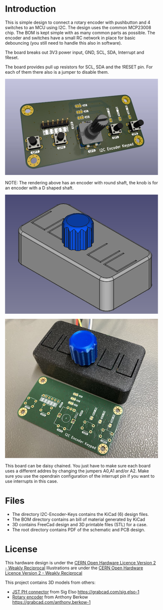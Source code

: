 <!--
  SPDX-FileCopyrightText: 2023 Jan Nieuwstad <jan.sources@nieuwstad.net>
  SPDX-License-Identifier: CERN-OHL-W-2.0
-->

# Introduction

This is simple design to connect a rotary encoder with pushbutton and 4 switches to an MCU using I2C. The design uses the common MCP23008 chip. The BOM is kept simple with as many common parts as possible. The encoder and switches have a small RC network in place for basic debouncing (you still need to handle this also in software).

The board breaks out 3V3 power input, GND, SCL, SDA, Interrupt and !Reset.

The board provides pull up resistors for SCL, SDA and the !RESET pin. For each of them there also is a jumper to disable them.

![alt Raytraced front of PCB with components](images/PCB%20render%20v1.jpg)

NOTE: The rendering above has an encoder with round shaft, the knob is for an encoder with a D shaped shaft.

![alt Raytraced case with knob](images/Case-w-Top.png)

![alt Photo of assembled case with knob](images/Final-case.jpg)


This board can be daisy chained. You just have to make sure each board uses a different addres by changing the jumpers A0,A1 and/or A2. Make sure you use the opendrain configuration of the interrupt pin if you want to use interrupts in this case.

# Files

 - The directory I2C-Encoder-Keys contains the KiCad (6) design files.
 - The BOM directory contains an bill of material generated by KiCad
 - 3D contains FreeCad design and 3D printable files (STL) for a case.
 - The root directory contains PDF of the schematic and PCB design.

# License 

This hardware design is under the [CERN Open Hardware Licence Version 2 - Weakly Reciprocal](LICENSES/CERN-OHL-W-4.0.txt)
Illustrations are under the [CERN Open Hardware Licence Version 2 - Weakly Reciprocal](LICENSES/CC-BY-SA-4.0.txt)

This project contains 3D models from others:
- [JST PH connector](https://grabcad.com/library/jst-ph-2-0mm-connector-pack-through-hole-smt-ds1066-1) from Sig Elso <https://grabcad.com/sig.elso-1>
- [Rotary encoder](https://grabcad.com/library/ec11-rotary-encoder-with-switch-1) from Anthony Berkow <https://grabcad.com/anthony.berkow-1>

